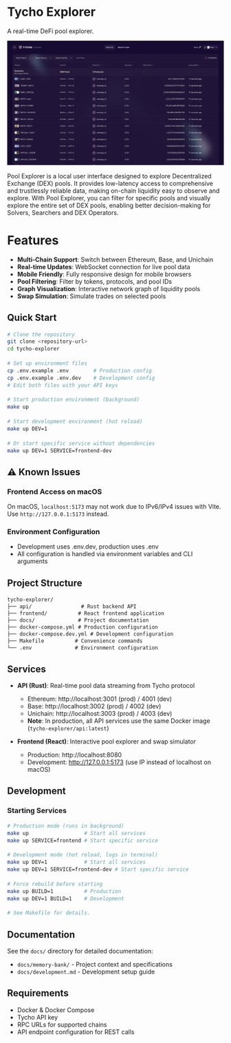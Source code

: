 # Tycho Explorer

A real-time DeFi pool explorer.

![Graph View of the application](./app.png)

Pool Explorer is a local user interface designed to explore Decentralized Exchange (DEX) pools. It provides low-latency access to comprehensive and trustlessly reliable data, making on-chain liquidity easy to observe and explore. With Pool Explorer, you can filter for specific pools and visually explore the entire set of DEX pools, enabling better decision-making for Solvers, Searchers and DEX Operators.

# Features

- **Multi-Chain Support**: Switch between Ethereum, Base, and Unichain
- **Real-time Updates**: WebSocket connection for live pool data
- **Mobile Friendly**: Fully responsive design for mobile browsers
- **Pool Filtering**: Filter by tokens, protocols, and pool IDs
- **Graph Visualization**: Interactive network graph of liquidity pools
- **Swap Simulation**: Simulate trades on selected pools

## Quick Start

```bash
# Clone the repository
git clone <repository-url>
cd tycho-explorer

# Set up environment files
cp .env.example .env        # Production config
cp .env.example .env.dev    # Development config
# Edit both files with your API keys

# Start production environment (background)
make up

# Start development environment (hot reload)
make up DEV=1

# Or start specific service without dependencies
make up DEV=1 SERVICE=frontend-dev
```

## ⚠️ Known Issues

### Frontend Access on macOS
On macOS, `localhost:5173` may not work due to IPv6/IPv4 issues with Vite. Use `http://127.0.0.1:5173` instead.

### Environment Configuration
- Development uses .env.dev, production uses .env
- All configuration is handled via environment variables and CLI arguments

## Project Structure

```
tycho-explorer/
├── api/                # Rust backend API
├── frontend/          # React frontend application  
├── docs/              # Project documentation
├── docker-compose.yml # Production configuration
├── docker-compose.dev.yml # Development configuration
├── Makefile          # Convenience commands
└── .env              # Environment configuration
```

## Services

- **API (Rust)**: Real-time pool data streaming from Tycho protocol
  - Ethereum: http://localhost:3001 (prod) / 4001 (dev)
  - Base: http://localhost:3002 (prod) / 4002 (dev)
  - Unichain: http://localhost:3003 (prod) / 4003 (dev)
  - **Note**: In production, all API services use the same Docker image (`tycho-explorer/api:latest`)

- **Frontend (React)**: Interactive pool explorer and swap simulator
  - Production: http://localhost:8080
  - Development: http://127.0.0.1:5173 (use IP instead of localhost on macOS)

## Development

### Starting Services

```bash
# Production mode (runs in background)
make up                  # Start all services
make up SERVICE=frontend # Start specific service

# Development mode (hot reload, logs in terminal)
make up DEV=1            # Start all services
make up DEV=1 SERVICE=frontend-dev # Start specific service

# Force rebuild before starting
make up BUILD=1          # Production
make up DEV=1 BUILD=1    # Development

# See Makefile for details.
```

## Documentation

See the `docs/` directory for detailed documentation:
- `docs/memory-bank/` - Project context and specifications
- `docs/development.md` - Development setup guide

## Requirements

- Docker & Docker Compose
- Tycho API key
- RPC URLs for supported chains
- API endpoint configuration for REST calls
